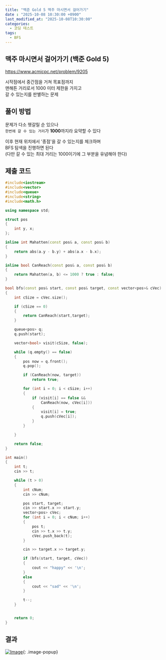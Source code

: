 ```yaml
---
title: "백준 Gold 5 맥주 마시면서 걸어가기"
date : "2025-10-08 10:30:00 +0900"
last_modified_at: "2025-10-08T10:30:00"
categories:
  - 코딩 테스트
tags:
  - BFS
---
```


## 맥주 마시면서 걸어가기 (백준 Gold 5)
<https://www.acmicpc.net/problem/9205><br>

시작점에서 중간점을 거쳐 목표점까지<br>
맨해튼 거리로서 1000 미터 제한을 가지고<br>
갈 수 있는지를 판별하는 문제<br>

## 풀이 방법

문제가 다소 헷갈릴 순 있으나<br>
`한번에 갈 수 있는 거리`가 **1000**까지라 요약할 수 있다<br>

이후 현재 위치에서 '종점'을 갈 수 있는지를 체크하며<br>
BFS 탐색을 진행하면 된다<br>
(다만 갈 수 있는 최대 거리는 1000이기에 그 부분을 유념해야 한다)<br>

## 제출 코드

```cpp
#include<iostream>
#include<vector>
#include<queue>
#include<string>
#include<math.h>

using namespace std;

struct pos
{
	int y, x;
};

inline int Mahatten(const pos& a, const pos& b)
{
	return abs(a.y - b.y) + abs(a.x - b.x);
}

inline bool CanReach(const pos& a, const pos& b)
{
	return Mahatten(a, b) <= 1000 ? true : false;
}

bool bfs(const pos& start, const pos& target, const vector<pos>& cVec)
{
	int cSize = cVec.size();

	if (cSize == 0)
	{
		return CanReach(start,target);
	}

	queue<pos> q;
	q.push(start);

	vector<bool> visit(cSize, false);

	while (q.empty() == false)
	{
		pos now = q.front();
		q.pop();

		if (CanReach(now, target))
			return true;

		for (int i = 0; i < cSize; i++)
		{
			if (visit[i] == false &&
				CanReach(now, cVec[i]))
			{
				visit[i] = true;
				q.push(cVec[i]);
			}
		}

	}

	return false;
}

int main()
{
	int t;
	cin >> t;

	while (t > 0)
	{
		int cNum;
		cin >> cNum;

		pos start, target;
		cin >> start.x >> start.y;
		vector<pos> cVec;
		for (int i = 0; i < cNum; i++)
		{
			pos t;
			cin >> t.x >> t.y;
			cVec.push_back(t);
		}

		cin >> target.x >> target.y;

		if (bfs(start, target, cVec))
		{
			cout << "happy" << '\n';
		}
		else
		{
			cout << "sad" << '\n';
		}

		t--;
	}


	return 0;
}
```

## 결과
[![Image](https://github.com/user-attachments/assets/20edf2e6-25e0-480c-b244-ccb8284aa7b8)](https://github.com/user-attachments/assets/20edf2e6-25e0-480c-b244-ccb8284aa7b8){: .image-popup}<br>
